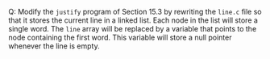 Q: Modify the `justify` program of Section 15.3 by rewriting the `line.c` file
so that it stores the current line in a linked list. Each node in the list will
store a single word. The `line` array will be replaced by a variable that points
to the node containing the first word. This variable will store a null pointer
whenever the line is empty.
